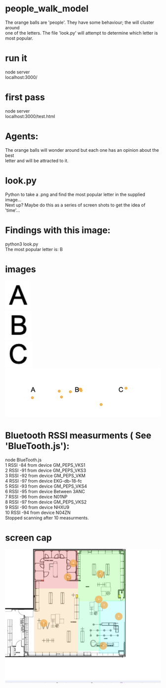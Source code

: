 # people_walk_model
The orange balls are 'people'. They have some behaviour; the will cluster around  
one of the letters.  The file 'look.py' will attempt to determine which letter is  
most popular. 

# run it
node server  
localhost:3000/

# first pass
node server  
localhost:3000/test.html

# Agents: 
The orange balls will wonder around but each one has an opinion about the best  
letter and will be attracted to it. 

# look.py
Python to take a .png and find the most popular letter in the supplied image...      
Next up? Maybe do this as a series of screen shots to get the idea of 'time'...     

# Findings with this image: 
python3 look.py   
The most popular letter is: B   

# images
![Letter A](A_template.png )  
![Letter B](B_template.png )  
![Letter C](C_template.png )  
![Orange Balls](orange_balls.png "Orange Balls Screen shot")  

# Bluetooth RSSI measurments ( See 'BlueTooth.js'): 
node BlueTooth.js   
1   RSSI -84 from device GM_PEPS_VKS1  
2   RSSI -91 from device GM_PEPS_VKS3  
3   RSSI -92 from device GM_PEPS_VKM  
4   RSSI -97 from device EKG-db-18-fc  
5   RSSI -93 from device GM_PEPS_VKS4  
6   RSSI -95 from device Between 3ANC  
7   RSSI -96 from device N01NP  
8   RSSI -97 from device GM_PEPS_VKS2  
9   RSSI -90 from device NHXU9  
10   RSSI -94 from device N04ZN  
Stopped scanning after 10 measurments.  

# screen cap
![agents](people.png)

